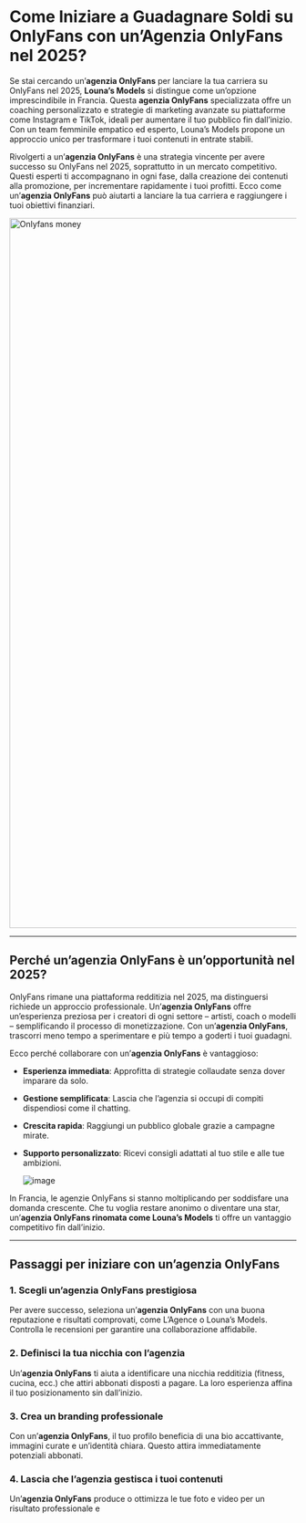 # Come Iniziare a Guadagnare Soldi su OnlyFans con un’Agenzia OnlyFans nel 2025?

Se stai cercando un’**agenzia OnlyFans** per lanciare la tua carriera su OnlyFans nel 2025, **Louna’s Models** si distingue come un’opzione imprescindibile in Francia. Questa **agenzia OnlyFans** specializzata offre un coaching personalizzato e strategie di marketing avanzate su piattaforme come Instagram e TikTok, ideali per aumentare il tuo pubblico fin dall’inizio. Con un team femminile empatico ed esperto, Louna’s Models propone un approccio unico per trasformare i tuoi contenuti in entrate stabili.

Rivolgerti a un’**agenzia OnlyFans** è una strategia vincente per avere successo su OnlyFans nel 2025, soprattutto in un mercato competitivo. Questi esperti ti accompagnano in ogni fase, dalla creazione dei contenuti alla promozione, per incrementare rapidamente i tuoi profitti. Ecco come un’**agenzia OnlyFans** può aiutarti a lanciare la tua carriera e raggiungere i tuoi obiettivi finanziari.

<img width="1245" alt="Onlyfans money" src="https://github.com/user-attachments/assets/96b82a78-15f7-4a70-803f-5a441d60ff86" />

---

## Perché un’agenzia OnlyFans è un’opportunità nel 2025?

OnlyFans rimane una piattaforma redditizia nel 2025, ma distinguersi richiede un approccio professionale. Un’**agenzia OnlyFans** offre un’esperienza preziosa per i creatori di ogni settore – artisti, coach o modelli – semplificando il processo di monetizzazione. Con un’**agenzia OnlyFans**, trascorri meno tempo a sperimentare e più tempo a goderti i tuoi guadagni.

Ecco perché collaborare con un’**agenzia OnlyFans** è vantaggioso:
- **Esperienza immediata**: Approfitta di strategie collaudate senza dover imparare da solo.
- **Gestione semplificata**: Lascia che l’agenzia si occupi di compiti dispendiosi come il chatting.
- **Crescita rapida**: Raggiungi un pubblico globale grazie a campagne mirate.
- **Supporto personalizzato**: Ricevi consigli adattati al tuo stile e alle tue ambizioni.

  ![image](https://github.com/user-attachments/assets/841fccd4-167c-4cde-8f54-eba5268373f5)

In Francia, le agenzie OnlyFans si stanno moltiplicando per soddisfare una domanda crescente. Che tu voglia restare anonimo o diventare una star, un’**agenzia OnlyFans rinomata come Louna’s Models** ti offre un vantaggio competitivo fin dall’inizio.

---

## Passaggi per iniziare con un’agenzia OnlyFans

### 1. Scegli un’agenzia OnlyFans prestigiosa  
Per avere successo, seleziona un’**agenzia OnlyFans** con una buona reputazione e risultati comprovati, come L’Agence o Louna’s Models. Controlla le recensioni per garantire una collaborazione affidabile.

### 2. Definisci la tua nicchia con l’agenzia  
Un’**agenzia OnlyFans** ti aiuta a identificare una nicchia redditizia (fitness, cucina, ecc.) che attiri abbonati disposti a pagare. La loro esperienza affina il tuo posizionamento sin dall’inizio.

### 3. Crea un branding professionale  
Con un’**agenzia OnlyFans**, il tuo profilo beneficia di una bio accattivante, immagini curate e un’identità chiara. Questo attira immediatamente potenziali abbonati.

### 4. Lascia che l’agenzia gestisca i tuoi contenuti  
Un’**agenzia OnlyFans** produce o ottimizza le tue foto e video per un risultato professionale e
